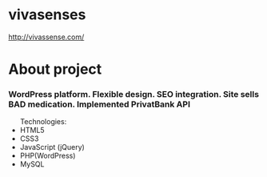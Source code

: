 # vivasenses

http://vivassense.com/

# About project

<h3>WordPress platform. Flexible design. SEO integration. Site sells BAD medication. Implemented PrivatBank API</h3>
<ul>Technologies:
  <li>HTML5</li>
  <li>CSS3</li>
  <li>JavaScript (jQuery)</li>
  <li>PHP(WordPress)</li>
  <li>MySQL</li>
</ul>

